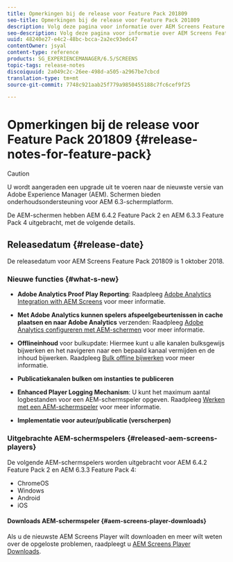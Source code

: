 ```yaml
---
title: Opmerkingen bij de release voor Feature Pack 201809
seo-title: Opmerkingen bij de release voor Feature Pack 201809
description: Volg deze pagina voor informatie over AEM Screens Feature Pack 201809 dat op 1 oktober 2018 wordt vrijgegeven.
seo-description: Volg deze pagina voor informatie over AEM Screens Feature Pack 201809 dat op 1 oktober 2018 wordt vrijgegeven.
uuid: 48240e27-e4c2-48bc-bcca-2a2ec93edc47
contentOwner: jsyal
content-type: reference
products: SG_EXPERIENCEMANAGER/6.5/SCREENS
topic-tags: release-notes
discoiquuid: 2a049c2c-26ee-498d-a505-a2967be7cbcd
translation-type: tm+mt
source-git-commit: 7748c921aab25f779a9850455188c7fc6cef9f25

---
```



# Opmerkingen bij de release voor Feature Pack 201809 {#release-notes-for-feature-pack}

>[!CAUTION]
>
>U wordt aangeraden een upgrade uit te voeren naar de nieuwste versie van Adobe Experience Manager (AEM). Schermen bieden onderhoudsondersteuning voor AEM 6.3-schermplatform.

De AEM-schermen hebben AEM 6.4.2 Feature Pack 2 en AEM 6.3.3 Feature Pack 4 uitgebracht, met de volgende details.

## Releasedatum {#release-date}

De releasedatum voor AEM Screens Feature Pack 201809 is 1 oktober 2018.

### Nieuwe functies {#what-s-new}

* **Adobe Analytics Proof Play Reporting**: Raadpleeg [Adobe Analytics Integration with AEM Screens](adobe-analytics-integration-aem-screens.md) voor meer informatie.

* **Met Adobe Analytics kunnen spelers afspeelgebeurtenissen in cache plaatsen en naar Adobe Analytics** verzenden: Raadpleeg [Adobe Analytics configureren met AEM-schermen](configuring-adobe-analytics-aem-screens.md) voor meer informatie.

* **Offlineinhoud** voor bulkupdate: Hiermee kunt u alle kanalen bulksgewijs bijwerken en het navigeren naar een bepaald kanaal vermijden en de inhoud bijwerken. Raadpleeg [Bulk offline bijwerken](bulk-offline-update.md) voor meer informatie.

* **Publicatiekanalen bulken om instanties te publiceren**
* **Enhanced Player Logging Mechanism**: U kunt het maximum aantal logbestanden voor een AEM-schermspeler opgeven. Raadpleeg [Werken met een AEM-schermspeler](working-with-screens-player.md) voor meer informatie.

* **Implementatie voor auteur/publicatie (verscherpen)**

### Uitgebrachte AEM-schermspelers {#released-aem-screens-players}

De volgende AEM-schermspelers worden uitgebracht voor AEM 6.4.2 Feature Pack 2 en AEM 6.3.3 Feature Pack 4:

* ChromeOS
* Windows
* Android
* iOS

#### Downloads AEM-schermspeler {#aem-screens-player-downloads}

Als u de nieuwste AEM Screens Player wilt downloaden en meer wilt weten over de opgeloste problemen, raadpleegt u [AEM Screens Player Downloads](https://download.macromedia.com/screens/).
